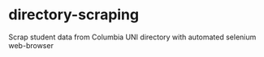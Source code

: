 # directory-scraping
Scrap student data from Columbia UNI directory with automated selenium web-browser
